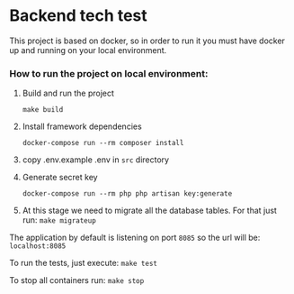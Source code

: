 # Backend tech test
This project is based on docker, so in order to run it you must have docker up and running on your local environment.

### How to run the project on local environment:
1. Build and run the project

   ``make build``
2. Install framework dependencies

   ``docker-compose run --rm composer install``
3. copy .env.example .env in ``src`` directory
4. Generate secret key

   ``docker-compose run --rm php php artisan key:generate``

6. At this stage we need to migrate all the database tables. For that just run:
``make migrateup``

The application by default is listening on port ``8085`` so the url will be: ``localhost:8085``

To run the tests, just execute:
``make test``

To stop all containers run:
``make stop``